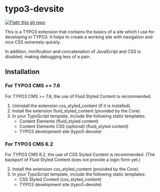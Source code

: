# typo3-devsite

[![Flattr this git repo](https://button.flattr.com/flattr-badge-large.png)](https://flattr.com/submit/auto?fid=45y2xw&url=https%3A%2F%2Fgithub.com%2Foliverklee%2Ftypo3-devsite)

This is a TYPO3 extension that contains the basics of a site which
I use for developing in TYPO3. It helps to create a working site
with navigation and nice CSS extremely quickly.

In addition, minification and concatenation of JavaScript and CSS is
disabled, making debugging less of a pain.

## Installation

### For TYPO3 CMS >= 7.6

For TYPO3 CMS >= 7.6, the use of Fluid Styled Content is recommended.

1. Uninstall the extension css_styled_content (if it is installed).
2. Install the extension fluid_styled_content (provided by the Core).
3. In your TypoScript template, include the following static templates:
    * Content Elements (fluid_styled content)
    * Content Elements CSS (optional) (fluid_styled content)
    * TYPO3 development site (typo3-devsite)

### For TYPO3 CMS 6.2

For TYPO3 CMS 6.2, the use of CSS Styled Content is recommended.
(The backport of Fluid Styled Content does not provide a login form yet.)

2. Install the extension css_styled_content (provided by the Core).
3. In your TypoScript template, include the following static templates:
    * CSS Styled Content (css_styled_content)
    * TYPO3 development site (typo3-devsite)
